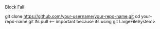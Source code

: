 Block Fall


git clone https://github.com/your-username/your-repo-name.git
cd your-repo-name
git lfs pull <-- important because its using git LargeFileSystem>
